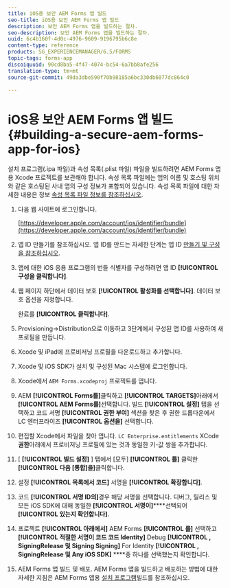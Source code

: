 ```yaml
---
title: iOS용 보안 AEM Forms 앱 빌드
seo-title: iOS용 보안 AEM Forms 앱 빌드
description: 보안 AEM Forms 앱을 빌드하는 절차.
seo-description: 보안 AEM Forms 앱을 빌드하는 절차.
uuid: 6c4b160f-4d0c-4976-9609-9196795b6c8e
content-type: reference
products: SG_EXPERIENCEMANAGER/6.5/FORMS
topic-tags: forms-app
discoiquuid: 90cd8ba5-4f47-4074-bc54-6a7bb8afe256
translation-type: tm+mt
source-git-commit: 49da3dbe590f70b98185a6bc330db6077dc864c0

---
```



# iOS용 보안 AEM Forms 앱 빌드 {#building-a-secure-aem-forms-app-for-ios}

설치 프로그램(.ipa 파일)과 속성 목록(.plist 파일) 파일을 빌드하려면 AEM Forms 앱용 Xcode 프로젝트를 보관해야 합니다. 속성 목록 파일에는 앱의 이름 및 호스팅 위치와 같은 호스팅된 사내 앱의 구성 정보가 포함되어 있습니다. 속성 목록 파일에 대한 자세한 내용은 정보 [속성 목록 파일 정보를 참조하십시오](https://developer.apple.com/library/ios/#documentation/general/Reference/InfoPlistKeyReference/Articles/AboutInformationPropertyListFiles.html).

1. 다음 웹 사이트에 로그인합니다.

   [https://developer.apple.com/account/ios/identifier/bundle](https://developer.apple.com/account/ios/identifier/bundle)

1. 앱 ID 만들기를 참조하십시오. 앱 ID를 만드는 자세한 단계는 앱 ID [만들기 및 구성을 참조하십시오](https://developer.apple.com/library/ios/documentation/IDEs/Conceptual/AppDistributionGuide/MaintainingProfiles/MaintainingProfiles.html).
1. 앱에 대한 iOS 응용 프로그램의 번들 식별자를 구성하려면 앱 ID **[!UICONTROL 구성을 클릭합니다]**.
1. 웹 페이지 하단에서 데이터 보호 **[!UICONTROL 활성화를 선택합니다]**. 데이터 보호 옵션을 지정합니다.

   완료를 **[!UICONTROL 클릭합니다]**.

1. Provisioning->Distribution으로 이동하고 3단계에서 구성된 앱 ID를 사용하여 새 프로필을 만듭니다.
1. Xcode 및 iPad에 프로비저닝 프로필을 다운로드하고 추가합니다.
1. Xcode 및 iOS SDK가 설치 및 구성된 Mac 시스템에 로그인합니다.
1. Xcode에서 `AEM Forms.xcodeproj` 프로젝트를 엽니다.
1. AEM **[!UICONTROL Forms를]**&#x200B;클릭하고 **[!UICONTROL TARGETS]**&#x200B;아래에서 **[!UICONTROL AEM Forms를]**&#x200B;선택합니다. 빌드 **[!UICONTROL 설정]** 탭을 선택하고 코드 서명 **[!UICONTROL 권한 부여]** 섹션을 찾은 후 권한 드롭다운에서 LC 엔터프라이즈 **[!UICONTROL 옵션을]** 선택합니다.
1. 편집할 Xcode에서 파일을 찾아 엽니다. `LC Enterprise.entitlements` XCode **권한**&#x200B;아래에서 프로비저닝 프로필에 있는 것과 동일한 키-값 쌍을 추가합니다.
1. [ **[!UICONTROL 빌드 설정]** ] 탭에서 [모두] **[!UICONTROL 를]** 클릭한 **[!UICONTROL 다음 [통합]을]**&#x200B;클릭합니다.
1. 설정 **[!UICONTROL 목록에서 코드]** 서명을 **[!UICONTROL 확장합니다]**.
1. 코드 **[!UICONTROL 서명 ID의]**&#x200B;경우 해당 서명을 선택합니다. 디버그, 릴리스 및 모든 iOS SDK에 대해 동일한 **[!UICONTROL 서명이]******&#x200B;선택되어 **[!UICONTROL 있는지 확인합니다]**.
1. 프로젝트 **[!UICONTROL 아래에서]** AEM Forms **[!UICONTROL 를]** 선택하고 **[!UICONTROL 적절한 서명이 코드 코드 Identity]** Debug **[!UICONTROL , SigningRelease 및 Signing Signing]** For Identity **[!UICONTROL , SigningRelease 및 Any iOS SDK]** ****&#x200B;중 하나를 선택했는지 확인합니다.
1. AEM Forms 앱 빌드 및 배포. AEM Forms 앱을 빌드하고 배포하는 방법에 대한 자세한 지침은 AEM Forms 앱용 [설치 프로그램](setup-xcode-project-build-installer.md#build-the-installer-for-the-mobile-workspace-app)빌드를 참조하십시오.
